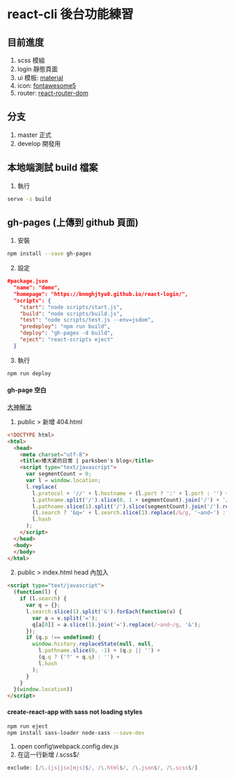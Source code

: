 # react-cli 後台功能練習

## 目前進度

1. scss 模組
2. login 靜態頁面
3. ui 模板: [material](https://www.creative-tim.com/product/material-dashboard)
4. icon: [fontawesome5](https://fontawesome.com/)
5. router: [react-router-dom](https://reacttraining.com/react-router/)

## 分支

1. master 正式
2. develop 開發用

## 本地端測試 build 檔案

1. 執行

```sh
serve -s build
```

## gh-pages (上傳到 github 頁面)

1. 安裝

```sh
npm install --save gh-pages
```

2. 設定

```json
#package.json
  "name": "demo",
  "homepage": "https://bnmghjtyu0.github.io/react-login/",
  "scripts": {
    "start": "node scripts/start.js",
    "build": "node scripts/build.js",
    "test": "node scripts/test.js --env=jsdom",
    "predeploy": "npm run build",
    "deploy": "gh-pages -d build",
    "eject": "react-scripts eject"
  }
```

3. 執行

```sh
npm run deploy
```

#### gh-page 空白

[大神解法](https://www.jianshu.com/p/4d8011e9c805)

1. public > 新增 404.html

```html
<!DOCTYPE html>
<html>
  <head>
    <meta charset="utf-8">
    <title>矮大紧的日常 | parksben's blog</title>
    <script type="text/javascript">
      var segmentCount = 0;
      var l = window.location;
      l.replace(
        l.protocol + '//' + l.hostname + (l.port ? ':' + l.port : '') +
        l.pathname.split('/').slice(0, 1 + segmentCount).join('/') + '/?p=/' +
        l.pathname.slice(1).split('/').slice(segmentCount).join('/').replace(/&/g, '~and~') +
        (l.search ? '&q=' + l.search.slice(1).replace(/&/g, '~and~') : '') +
        l.hash
      );
    </script>
  </head>
  <body>
  </body>
</html>
```

2. public > index.html head 內加入

```html
<script type="text/javascript">
  (function(l) {
    if (l.search) {
      var q = {};
      l.search.slice(1).split('&').forEach(function(v) {
        var a = v.split('=');
        q[a[0]] = a.slice(1).join('=').replace(/~and~/g, '&');
      });
      if (q.p !== undefined) {
        window.history.replaceState(null, null,
          l.pathname.slice(0, -1) + (q.p || '') +
          (q.q ? ('?' + q.q) : '') +
          l.hash
        );
      }
    }
  }(window.location))
</script>
```

#### create-react-app with sass not loading styles

```sh
npm run eject
npm install sass-loader node-sass --save-dev
```

1. open config\webpack.config.dev.js
2. 在這一行新增 /\.scss$/

```javascript
exclude: [/\.(js|jsx|mjs)$/, /\.html$/, /\.json$/, /\.scss$/]
```
